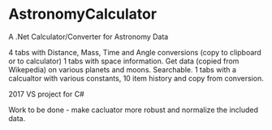 # AstronomyCalculator
A .Net Calculator/Converter for Astronomy Data 

4 tabs with Distance, Mass, Time and Angle conversions (copy to clipboard or to calculator)
1 tabs with space information. Get data (copied from Wikepedia) on various planets and moons. Searchable.
1 tabs with a calcualtor with various constants, 10 item history and copy from conversion.

2017 VS project for C#

Work to be done - make cacluator more robust and normalize the included data.
